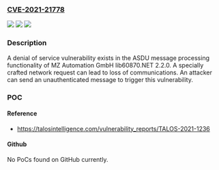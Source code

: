 ### [CVE-2021-21778](https://cve.mitre.org/cgi-bin/cvename.cgi?name=CVE-2021-21778)
![](https://img.shields.io/static/v1?label=Product&message=MZ%20Automation%22&color=blue)
![](https://img.shields.io/static/v1?label=Version&message=MZ%20Automation%20GmbH%20lib60870.NET%202.2.0%20&color=brightgreen)
![](https://img.shields.io/static/v1?label=Vulnerability&message=denial%20of%20service&color=brightgreen)

### Description

A denial of service vulnerability exists in the ASDU message processing functionality of MZ Automation GmbH lib60870.NET 2.2.0. A specially crafted network request can lead to loss of communications. An attacker can send an unauthenticated message to trigger this vulnerability.

### POC

#### Reference
- https://talosintelligence.com/vulnerability_reports/TALOS-2021-1236

#### Github
No PoCs found on GitHub currently.

